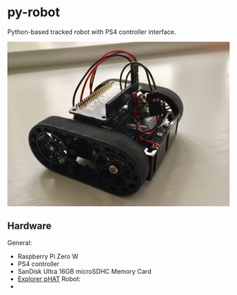 # py-robot

Python-based tracked robot with PS4 controller interface.

![robot](/images/robot.jpg)

## Hardware

General:
* Raspberry Pi Zero W
* PS4 controller
* SanDisk Ultra 16GB microSDHC Memory Card
* [Explorer pHAT](https://shop.pimoroni.com/products/explorer-phat)
Robot:
* 


